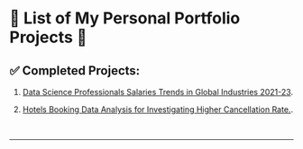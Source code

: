 # 🚀 List of My Personal Portfolio Projects 💚

## ✅ Completed Projects:

1. [Data Science Professionals Salaries Trends in Global Industries 2021-23](https://github.com/khairullahhamsafar/portfolio_prjects/tree/main/Data_Scientists_Salaries_Analysis).

1. [Hotels Booking Data Analysis for Investigating Higher Cancellation Rate.](https://github.com/khairullahhamsafar/portfolio_prjects/tree/main/Investigating_High_Cancellation_Rate_in_Hotels).

<br/>

---

